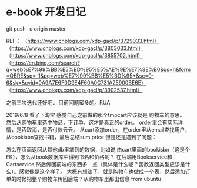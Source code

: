 # e-book 开发日记     
git push -u origin master

REF：
（https://www.cnblogs.com/xdp-gacl/p/3729033.html）
（https://www.cnblogs.com/xdp-gacl/p/3803033.html）
（https://www.cnblogs.com/xdp-gacl/p/3855702.html）
（https://cn.bing.com/search?q=web%E7%99%BB%E5%BD%95%E5%AE%9E%E7%8E%B0&qs=n&form=QBRE&sp=-1&pq=web%E7%99%BB%E5%BD%95+&sc=0-6&sk=&cvid=0A9A7E6F0D9E4F60A0C731A25900BE6E）
（https://www.cnblogs.com/xdp-gacl/p/3902537.html）


之前三次迭代还好吧...
目前问题蛮多的。RUA

2019/6/8
看了下淘宝  感觉自己之前做的那个tmpcart应该就是 购物车的意思。
然后从购物车里选中物品，下订单，这才是真正的order。
order里会有实际详情，是否取消，是否付款云云。
从cart添加order，在order里从email查找用户，从bookisbn查找书籍，最后总结sum price
但是还是遇到了问题：

怎么在页面返回从其他db里拿到的数据，比如说 由cart里面的bookisbn（这是个FK），怎么从book数据库中得到书名和价格呢？
在后端用Bookservice和Cartservice,然后传回前端的东西多一点（具体是什么呢？函数返回类型应该是什么）。感觉像是这个样子。
大概有想法了，就是购物车也做成一个表，然后添加订单的时候把整个购物车传回后端？从购物车里那出信息
from ubuntu
